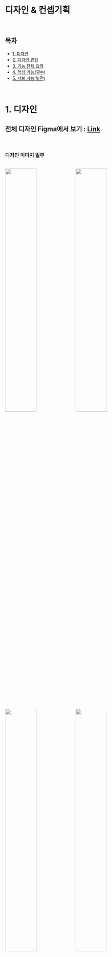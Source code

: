 # 디자인 & 컨셉기획

<br>

## 목차
- [1. 디자인](#1.-디자인)
- [2. 디자인 컨셉](#2.-디자인-컨셉)
- [3. 기능 전체 요약](#3.-기능-전체-요약)
- [4. 핵심 기능(필수)](#4.-핵심-기능(필수))
- [5. 서브 기능(발전)](#5.-서브-기능(발전))

<br>

# 1. 디자인

## 전체 디자인 Figma에서 보기 : [Link](https://www.figma.com/file/Zj3q1FY4OUMf2ZNR5qZRiZ/tupli---UCC-%EC%B5%9C%EC%A2%85?node-id=0%3A1)

<br>

### 디자인 이미지 일부

<br>

<img width="45%" src="https://user-images.githubusercontent.com/55949647/154180742-286bf32b-97af-4bc7-91eb-70c5b2f86c6b.png"/>
<img width="45%" src="https://user-images.githubusercontent.com/55949647/154187788-b88b5a3c-2688-4d94-8b6c-12bee42e176f.png"/>
<img width="45%" src="https://user-images.githubusercontent.com/55949647/154187324-3d896b27-1721-4c90-a6bd-74a9a0c0b1d7.png"/>
<img width="45%" src="https://user-images.githubusercontent.com/55949647/154187357-ed631bd9-3aa4-4d68-8006-66c2bcdf2c9b.png"/>

<br>

### 전체 디자인은 Figma 링크를 참고해주세요.

<br>

# 2. 디자인 컨셉

> **나의 유튜브 취향을 공유하고 타인의 유튜브 취향을 엿보며,
다양하고 재미있는 유튜브 영상을 사냥하러 다닐 수 있는 커뮤니티**
> 

> **비슷한 취향을 가진 유저들을 위한 소통의 장**
> 
- **컬러**
    
![image](https://user-images.githubusercontent.com/55949647/154189063-10df3fe6-a5f5-4c40-8a19-e9c46038bfff.png)
    
![image](https://user-images.githubusercontent.com/55949647/154189115-811f486a-44af-4676-b617-6bcb81139402.png)
    
- **디자인 컨셉**
    - 기솔
        - 플레이리스트 - CD
        - 방 - CD 플레이어를 트는
        
![image](https://user-images.githubusercontent.com/55949647/154189331-ba906757-52f4-4de1-b9fb-b1dd8dcefbf7.png)

<br>

# 3. 기능 전체 요약

- **플레이리스트**
    - 생성 방식
        - 유저가 직접 골라 생성
        - 서비스 내부적으로 플레이리스트 생성 (알고리즘 방식)
    - CRUD
    - 좋아요
    - 댓글
        - 좋아요/베댓
        - 신고 기능
        - CRUD
        - 회원만 댓글을 달 수 있도록 허용 (익명 테러 방지)
    - 스킵(게시글 큐레이션)
    - 신고 기능
    - 랜덤 플레이리스트
        - 예) 유저들의 선호도를 분석하여 다음 영상을 재생해줌
    - 플레이리스트 명을 사용자 친화적, 감성적으로 넣기 (어떤식으로 구현할지??)
        - = 플레이리스트를 사용자가 덜 지루하게 느끼게 하는 방법
        - 예시 ) 주말 오후 배고픈 00을 위한 먹방 플레이리스트, INFJ를 위한 쉽게 배우는 경제학 플레이리스트
    - 특정 플레이리스트를 팝업 형태로 넣어 추천하기 (광고/방해 느낌이 날 위험도 있을 것 같음)
        - 하나의 플레이리스트를 모달 형태로 이런 플리는 어떠세요? 라며 사용자에게 추천해주기
        - 아직 팝업이 나오는 지점은 미정
    - 플레이리스트의 CD 애니메이션
        - 방에서 시청 시작시 애니메이션 후 페이드아웃되는 형태
        - 보지 않은 플리랑/본 플리랑 테두리 색 다르게 처리
            - 인스타그램 스토리 참조. 액션은 없지만 있는 듯한 느낌.

<br>        

- **영상 함께보기**
    - **플레이룸 생성**
        - 제목
        - 내용
        - 플레이리스트선택 or 영상 선택
        - 태그
        - 공개 범위 설정
            - 전체 공개, 일부 공개, 비공개
            - 초대 기능
                - 비공개의 경우, 친구 그룹별 초대 기능 (알림/링크 공유)
                - 카카오톡 공유하기
                - 랜덤 유저에게 스트리밍 초대장 보내기 기능
                    - 무작위/선호 취향 기준
                    - 이메일을 통한 초대
                - 유저 별로 초대장을 맞팔 기준으로 받을지 설정 가능
        - 최대 유저 수 설정
        - 영상 시간 조작 권한 설정
        - 시청 시간 지정
            - 영구/특정 기간 동안만
        - 시간 내 종료시 반복 재생 기본값
        - 음성 허용 여부
            - 방장/유저별 권한 설정
        - 랜덤 스트리밍(옵션)

<br>

- **함께 시청하기**
    - 채팅
        - 텍스트 채팅
            - 특정 유저 메시지 숨김 기능
                - 다른 사람의 채팅 메세지를 1초간 누르면 숨김
                - 다수에게 숨김을 당한 유저는 일정 시간 블라인드 처리
                    - 채팅을 쳐도 다른사람에게 전달 안됨 (메세지만 숨기는게 아니라 아예 안뜨도록)
                    - 또 자기가 숨겨졌다는 사실은 본인은 모름
            - 이모지
        - 음성 채팅
        - 채팅창에서 유저별 팔로우/프로필 페이지 이동
        - 채팅방 효과 (예시?)
    - 시청 도중 영상 추가 기능
        - 플레이리스트 작성자의 경우, 새로 수정한 방으로 저장할지 선택 가능
    - 강제 퇴장 기능
        - 운영자
    - 신고 기능
        - vote-kick처럼 참여자의 일정 비율 이상 신고하면 바로 퇴장
    - 방장 카메라 화면 공유
    - 장시간 미재생시 비활성화(상태변화)
        - 빨간색(ON PLAY) ⇒ 회색(ON PLAY)
        - 추천 기준에도 반영가능할듯

<br>

- **네비게이션 바**
    - 상단
        - 로고
        - 알림
            - 알림 종류
                - 앱 내 알림
                    - 상태 알림
                        - ~~님이 유저님의 플레이리스트로 시청 중입니다
                        - 새로운 플레이룸이 시작된 경우 팔로워들에게 알림
                            - 장시간 중단된 플레이룸이 재개된 경우 팔로워들에게 알림
                    - 추천 알림 : ~~ 플레이리스트 함께 시청하는 건 어떠신가요?
                - 카카오톡 알림
    - 하단
        - 홈
            - 뉴스피드
                - 팔로우하는 사람이 생성한 플레이리스트/플레이룸 (큐레이션 리스트)
                - 팔로우하는 사람이 공유한 플레이리스트/플레이룸
                    - 시청할 멤버 구하기
        - 검색
            - 인스타 검색 기능 참조
                
        - 만들기
            - 플레이리스트
                - 생성 후 플레이룸 생성할지 여부 확인
            - 플레이룸
                - 기존 플레이리스트로 생성하기
                - 새로 영상 추가해서 생성하기
                    - 0개로 시작도 가능
                    - 플레이 중에 추가가능
                    - 작성자에게 룸을 나갈 때 이걸로 플레이리스트를 생성할지 여부 확인
        - 피드탭
            - 플레이리스트 섹션 (트렌드)
                - 좋아요 상위 10개
                - 키워드 설정 기준으로 노출
            - 플레이룸 섹션 (트렌드)
                - 좋아요 상위 10개
                - 키워드 설정 기준으로 노출
            - 추천 알고리즘 공유
            - 짧게 영상 올리기(보류)
                - 안되면 영상 전체
        - 프로필
    - 뒤로가기 버튼

<br>

- **계정**
    - 로그인
        - 로그인 유도 단계 지정
        - 자동 로그인 여부
    - 회원가입
        - 이메일/닉네임/비밀번호/성별(선택)/생년월일(선택)
        - 회원 타입
            - 이메일 회원 (이메일 고정)
            - OAuth 회원
        - 프로필 이미지
            - 기본
            - 사진 업로드
                - 단, 사진 업로드는 모바일에서 특히 아이폰에서 필히 알아봐야 함
        - 랜덤 닉네임 추천
        - 취향 설정
            - FLO 참고
        - 사용 가이드
    - Page Not Found 페이지
    - Error 페이지
    - 유저 페이지 (유저페이지)
        - 계정 설정
            - 이메일 계정
            - 회원정보 수정
                - 이메일은 고정
                - 비밀번호 변경 가능(OAuth는 OAuth로만 로그인 가능)
                - 닉네임
            - 결제 서비스 등록/해제 - 결제 방식
            - 프리미엄 서비스 등록/해제 - 구독 여부
            - 로그아웃
        - 닉네임 변경
            - 신고 먹은 경우 닉네임 변경 제한
        - 자기소개 글 설정 가능
            - 채널, 플레이리스트 선정 컨셉 소개
        - 프로필 사진 설정 가능
        - 프로필 상단
            - 현재 참여중인 방
            - 취향 데이터 시각화
                - 플레이리스트, 방을 분석해서 해당 유저의 취향 데이터 시각화
                    - ex) 원형 차트로 가장 많이 작성한 플레이리스트 태그 상위 10개
                    - ex) 막대 그래프로 주로 많이 본 유튜브 채널 상위 10개
                - 뱃지 (취향 데이터 시각화)
                    - 3개 정도 설정 가능
                    - 달성시 팝업
                    - 게이미피케이션 적용
        - 프로필 피드
            - 섹션
                - 작성한 플레이리스트
                - 만든 방
                - 큐레이션(스크랩/스킵) 리스트
            - 페이스북 프로필 형태
                
    - 팔로우/스킵
        - 팔로우
            - 좋아하는 유저(스트리밍 운영자 혹은 괜찮은 플레이리스트 작성자)를 팔로우
        - 스킵
            - 싫어하는 유저는 서로 아예 못보게 처리 (상호 소통 완전 차단)
    - 큐레이션 세트 설정
        - 태그 설정
            - 좋아하는 태그 설정
            - 싫어하는 태그 설정
            - 이건 메인 피드에서 노출
        - 알고리즘 설정

<br>

# 4. 핵심 기능(필수)

1. **플레이리스트 만들기
| 2가지 방식 (유저가 직접, 서비스 내부에 이미 있음)**
    - 유저가 직접 플레이리스트를 만듦.
        - 취향에 따라 유튜브 영상을 유저가 묶어서 플레이리스트를 만듦
    - 서비스 내부적으로 직접 플레이리스트를 만듦.
    
    ```
    ‼️ 서비스에서 직접적으로 플레이리스트를 제공하는 것은 
    추천 알고리즘이 들어갈 것 같아서 백엔드와의 논의 필요 ‼️
    ```

<br>    
    
2. **영상 함께 보기**
    1. **플레이리스트를 재생할 방 만들기**
        - 반복 재생 여부
        - 랜덤 플레이리스트 여부
            - 예) 유저들의 선호도를 분석하여 다음 영상을 재생해줌
    2. **방에서 플레이리스트 재생하여 함께 시청하기**
        - 라이브 시간 설정
        - 채팅 기능

<br>        

# 5. 서브 기능(발전)

- 형준
    - 댓글
        - 플레이리스트에 붙는 기능 (cf. 플레이리스트 - 댓글 / 스트리밍 - 채팅)
        - 좋아요 (싫어요는 신고 기능으로 대체)
        - 대댓글 (대댓글은 가리도록)
        - 신고 (싫어요 대용? 좋아요는 이유 없이 가능, 싫어요는 이유 있어야 가능)
        - 작성, 수정, 삭제는 전부 지원
        - 회원만 댓글을 달 수 있도록 허용 (익명 테러 방지)
    - 채팅
        - 스트리밍에 붙는 기능
        - 메세지 숨김 가능 (다른 사람의 채팅 메세지를 1초간 누르면 숨김)
        - 다수에게 숨김을 당한 유저는 일정 시간 블라인드 처리 📌
            - 채팅을 쳐도 다른사람에게 전달 안됨 (메세지만 숨기는게 아니라 아예 안뜨도록)
            - 또 자기가 숨겨졌다는 사실은 본인은 모름
    - 계정 설정
        - 이메일은 고정
        - 이메일 계정 비밀번호 변경 가능 (OAuth는 OAuth로만 로그인 가능)
        - 컨텐츠 차단 기능 (싫어하는 태그, 싫어하는 유저, 싫어하는 플레이 리스트)
            - 스킵 기능(명세)
        - 특히, 싫어하는 유저는 서로 아예 못보게 처리 (상호 소통 완전 차단)
    - 유저 페이지
        - 닉네임 변경 가능 (신고 먹은 경우 닉네임 변경 제한?)
        - 자기소개 글 설정 가능 (채널, 플레이리스트 선정 컨셉 소개)
        - 프로필 사진 설정 가능
        - 즐겨찾기 기능 (좋아하는 태그, 좋아하는 플레이리스트로 바로 이동)
            - 스크랩 기능(명세)
        - 트위터나 카카오스토리같은 짧은길이(140자 정도)의 SNS 기능 추가하면?
    - 팔로우
        - 좋아하는 유저(스트리밍 운영자 혹은 괜찮은 플레이리스트 작성자)를 팔로우
        - 새로운 플레이리스트를 작성한 경우 팔로워들에게 알림 전송
        - 새로운 SNS 글을 올린 경우에도 알림 전송?? (글은 보고싶지 않은 사람은???)
        - 새로운 스트리밍이 시작된 경우 팔로워들에게 알림 전송
        - 장시간(1시간 이상?) 중단된 스트리밍이 재개된 경우 팔로워들에게 알림 전송
    

---

- 기솔
    - 추천 알고리즘 공유
    - 랜덤 스트리밍
    - 프로필 뱃지 (게이미피케이션 적용) 🍎
        - 달성시 팝업
    - 함께 시청할 방 만들기
        - 공개/비공개
        - 비공개의 경우, 친구 그룹별 초대 기능 (알림/링크 공유)
            - 카카오톡 공유하기
        - 태그 설정
        - 영상 시간 조작 권한 설정
        - 시청 시간 지정
            - 영구/특정 기간 동안만
    - 함께 시청하기
        - 방장 카메라 화면 공유 및 음성 송출
        - 강제 퇴장 기능 (운영자) 📌
        - 신고 기능 (vote-kick)
        - 채팅창에서 유저별 팔로우/프로필 페이지 이동
    - 시청 도중 영상 추가 기능
        - 플레이리스트 작성자의 경우, 새로 수정한 방으로 저장할지 선택 가능
    - 프로필 페이지
        - 작성한 플레이리스트/최신 참여한 방
        - 플레이리스트, 방을 분석해서 해당 유저의 취향 데이터 시각화 🍎 📌
            - ex) 원형 차트로 가장 많이 작성한 플레이리스트 태그 상위 10개
            - ex) 막대 그래프로 주로 많이 본 유튜브 채널 상위 10개
    - 푸시 알림
        - 상태 알림 : ~~님이 유저님의 플레이리스트로 시청 중입니다
        - 추천 알림 : ~~ 플레이리스트 함께 시청하는 건 어떠신가요?
    - 뉴스피드
        - 팔로우하는 사람이 올린 플레이리스트, 팔로우하는 사람이 공유한 플레이리스트/방, 팔로우하는 사람이 시청중인 방
        - 시청할 멤버 구하기 게시글
        - 짧게 영상 올리기 게시글 (된다면)
    - 베댓 기능
    

---

- 하영
    - 회원
        - 로그인
            - 로그인 유도 단계 지정
            - 자동 로그인 여부
        - 로그아웃
        - 회원가입
            - 랜덤 아이디 추천 📌
            - 프로필 기본 이미지, 그 외 사진 업로드 가능하도록(단, 사진 업로드는 모바일에서 특히 아이폰에서 필히 알아봐야함)
        - 회원정보 수정
        - 결제 서비스 등록/해제
            - 어떤 결제 방식 사용할 지
        - 프리미엄 서비스 등록/해제
            - 튜플리 서비스 구독 여부
        
    - 메인
        - 알림
            - 알림이 왔을 때 추가 액션 등을 사용자에게 보여주기
                - 단, 모바일 앱이 아니라 웹이라서 폰에 알림을 주는 게 힘듦.
                - 실시간 백그라운드 알림은 힘드나, 유저의 특정 액션에 대한 알림이나 행동 유도를 위한 것들은 가능하니, 이를 이용하는 것도 좋을 듯
                - 단순 알림 보다 더 좋은 워딩을 통해 함께 소통하는 서비스임을 사용자에게 느끼게 해줘도 좋을 듯
                - 카카오톡 알림 연동하면 어떨지 🍎📌
                
        - 플레이리스트
            - 플레이리스트 명을 사용자 친화적, 감성적으로 넣기
                - = 플레이리스트를 사용자가 덜 지루하게 느끼게 하는 방법
                - 예시 ) 주말 오후 배고픈 00을 위한 먹방 플레이리스트, INFJ를 위한 쉽게 배우는 경제학 플레이리스트
            - 특정 플레이리스트를 팝업 형태로 넣어 추천하기 📌
                - 하나의 플레이리스트를 모달 형태로 이런 플리는 어떠세요? 라며 사용자에게 추천해주기
                - 아직 팝업이 나오는 지점은 미정
            - 시청한 플레이리스트는 테두리 색변경과 같이 처리하면 좋을듯
            - 플레이리스트의 CD가 애니메이션을 하는 지점이 어디일까?
                - 모바일이라 마우스 오버가 안됨. 클릭한 뒤에 돌아가고 페이지가 로드 되면, 지루할 수 있음. 1-2번은 괜찮지만 플레이리스트를 탐색할 때마다 애니메이션을 기다려야 한다면 지루할 것 같음
                - ⇒ 방에서 시청 시작시 애니메이션 후 페이드아웃되는 형태
            
        - 추천 스트리밍
            - 스트리밍 시에 주최자가 반드시 영상이나, 오디오가 참여되어야 할 듯
                - 유튜브 영상을 채팅으로만 소통한다..? 나는.. 유튜브 빨리감기로 봐서..
                - 분위기를 주도해줄 사람 필요
                - 스푼 라디오 같은 느낌? 오디오만 했을 때
            - 친구 초대 기능 - 카카오톡 공유 📌🍎
                - 카카오톡 공유를 통하여 알림주기 → 안정된 서비스임을 어필 가능
                - QR도 좋긴 한데, 귀찮다.
                    - 초대하려는 사람과 유저는 보통 비대면인 상태에서 공유하기 때문
            - 실시간 채팅 기능
                - 이 부분에서의 수익 모델 창출도 가능할 듯 (채팅방 효과, 이모티콘 등)
            - 랜덤한 유저에게 스트리밍 **초대장 보내기** 기능 📌🍎
                - 이메일을 통한 초대
                - 서비스 내 알림을 통한 초대
                - 스트리밍 시각 예약 가능
                - 랜덤한 유저 선정 : 무작위, 선호 취향 비슷 등
        
        - 스트리밍 방 생성
            - 방 생성 시 제한 기능
                - 스트리밍 시간
                - 최대 유저 수
                - 공개 범위 설정
                    - 전체 공개, 일부 공개, 비공개
                - 초대장 발송 여부

<br>

# 화면 구성(기능) 테이블

<br>

## 기능명세서 Notion에서 보기 : [Link](https://extreme-xylocarp-87d.notion.site/3a319a17615641a9a1b298e3d780e286?v=818fc3b14cd74d53a48362557ceab9de)

<br>

![화면구성(기능)](https://user-images.githubusercontent.com/55949647/154224231-32848fb2-90b3-4d0c-81f4-e65531073854.png)

<br>

### 자세히 보려면 Notion 링크를 참고해주세요.
